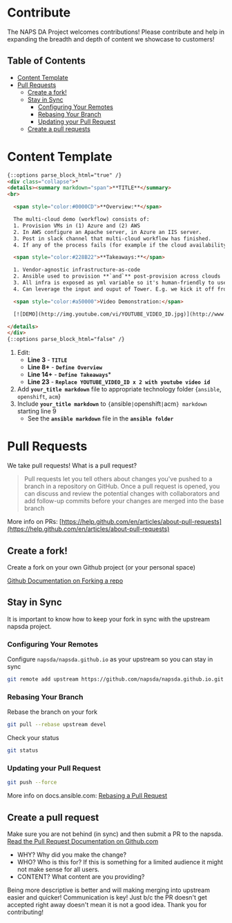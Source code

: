 # Contribute

The NAPS DA Project welcomes contributions!  Please contribute and help in expanding the breadth and depth of content we showcase to customers!

## Table of Contents

* [Content Template](#Content-Template)
* [Pull Requests ](#pull-requests)
   * [Create a fork!](#create-a-fork)
   * [Stay in Sync](#stay-in-sync)
      * [Configuring Your Remotes](#configuring-your-remotes)
      * [Rebasing Your Branch](#rebasing-your-branch)
      * [Updating your Pull Request](#updating-your-pull-request)
   * [Create a pull requests](#create-a-pull-request)

# Content Template
```html
{::options parse_block_html="true" /}
<div class="collapse">*
<details><summary markdown="span">**TITLE**</summary>
<br>

  <span style="color:#0000CD">**Overview:**</span>

  The multi-cloud demo (workflow) consists of:
  1. Provision VMs in (1) Azure and (2) AWS
  2. In AWS configure an Apache server, in Azure an IIS server.
  3. Post in slack channel that multi-cloud workflow has finished.
  4. If any of the process fails (for example if the cloud availability is full) tear down in that cloud.

  <span style="color:#228B22">**Takeaways:**</span>

  1. Vendor-agnostic infrastructure-as-code
  2. Ansible used to provision **`and`** post-provision across clouds
  3. All infra is exposed as yml variable so it's human-friendly to use while still being flexible and powerful
  4. Can leverage the input and ouput of Tower. E.g. we kick it off from hosted services catalog to trigger and post to slack after it's finished but could also be kicked off from any CMDB and integrated with other Chatops.

  <span style="color:#a50000">Video Demonstration:</span>

  [![DEMO](http://img.youtube.com/vi/YOUTUBE_VIDEO_ID.jpg)](http://www.youtube.com/watch?v=YOUTUBE_VIDEO_ID "**TITLE**"){:target="_blank"}

</details>
</div>
{::options parse_block_html="false" /}
```
1. Edit:
   - **Line 3** - **`TITLE`**
   - **Line 8+** - **`Define Overview`**
   - **Line 14+** - **`Define Takeaways`***
   - **Line 23** - **`Replace YOUTUBE_VIDEO_ID x 2 with youtube video id`**
2. Add **`your_title markdown`** file to appropriate technology folder {`ansible`, `openshift`, `acm`}
3. Include **`your_title markdown`** to `{`ansible` | `openshift` | `acm`} markdown` starting line 9
   - See the **`ansible markdown`** file in the **`ansible folder`**

# Pull Requests

We take pull requests!  What is a pull request?

>Pull requests let you tell others about changes you've pushed to a branch in a repository on GitHub. Once a pull request is opened, you can discuss and review the potential changes with collaborators and add follow-up commits before your changes are merged into the base branch

More info on PRs: [https://help.github.com/en/articles/about-pull-requests](https://help.github.com/en/articles/about-pull-requests)

## Create a fork!

Create a fork on your own Github project (or your personal space)

[Github Documentation on Forking a repo](https://help.github.com/articles/fork-a-repo/)

## Stay in Sync

It is important to know how to keep your fork in sync with the upstream napsda project.

### Configuring Your Remotes

Configure `napsda/napsda.github.io` as your upstream so you can stay in sync

```bash
git remote add upstream https://github.com/napsda/napsda.github.io.git
```

### Rebasing Your Branch

Rebase the branch on your fork

```bash
git pull --rebase upstream devel
```

Check your status

```bash
git status
```

### Updating your Pull Request

```bash
git push --force
```

More info on docs.ansible.com: [Rebasing a Pull Request](http://docs.ansible.com/ansible/latest/dev_guide/developing_rebasing.html)

## Create a pull request

Make sure you are not behind (in sync) and then submit a PR to the napsda.
[Read the Pull Request Documentation on Github.com](https://help.github.com/articles/creating-a-pull-request/)

 - WHY? Why did you make the change?
 - WHO? Who is this for?  If this is something for a limited audience it might not make sense for all users.
 - CONTENT? What content are you providing?

Being more descriptive is better and will making merging into upstream easier and quicker!  Communication is key!  Just b/c the PR doesn't get accepted right away doesn't mean it is not a good idea. Thank you for contributing!